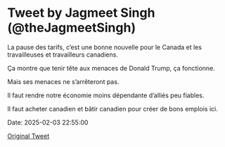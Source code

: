 # Tweet by Jagmeet Singh (@theJagmeetSingh)

La pause des tarifs, c’est une bonne nouvelle pour le Canada et les travailleuses et travailleurs canadiens.

Ça montre que tenir tête aux menaces de Donald Trump, ça fonctionne.

Mais ses menaces ne s’arrêteront pas.

Il faut rendre notre économie moins dépendante d’alliés peu fiables.

Il faut acheter canadien et bâtir canadien pour créer de bons emplois ici.

Date: 2025-02-03 22:55:00

[Original Tweet](https://x.com/theJagmeetSingh/status/1886548973655052726)
